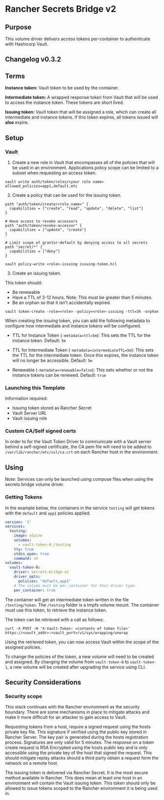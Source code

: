# Rancher Secrets Bridge v2

## Purpose

This volume driver delivers access tokens per-container to authenticate with Hashicorp Vault.

## Changelog v0.3.2


## Terms

**Instance token:** Vault token to be used by the container.

**Intermediate token:** A wrapped response token from Vault that will be used to access the instance token. These tokens are short lived.

**Issuing token:** Vault token that will be assigned a role, which can create all intermediate and instance tokens. If this token expires, all tokens issued will **also** expire.

## Setup

### Vault

1. Create a new role in Vault that encompasses all of the policies that will be used in an environment. Applications policy scope can be limited to a subset when requesting an access token.

```
vault write auth/token/roles/<your role name> allowed_policies=app1,default,etc
```

2. Create a policy that can be used for the issuing token.

```
path "auth/token/create/<role_name>" {
  capabilities = ["create", "read", "update", "delete", "list"]
}

# Have access to revoke accessors
path "auth/token/revoke-accessor" {
  capabilities = ["update", "create"]
}

# Limit scope of grantor-default by denying access to all secrets
path "secret/*" {
  capabilities = ["deny"]
}
```

`vault policy-write <role>-issuing issuing-token.hcl`

3. Create an issuing token.

This token should:
* Be renewable
* Have a TTL of 3-12 hours. Note: This must be greater than 5 minutes.
* Be an orphan so that it isn't accidentally expired.

```
vault token-create -role=<role> -policy=<role>-issuing -ttl=3h -orphan
```

When creating the issuing token, you can add the following metadata to configure how intermediate and instance tokens will be configured.

* TTL for Instance Token (`-metadata=ttl=5m`): This sets the TTL for the instance token. Default: `5m`

* TTL for Intermediate Token (`-metadata=intermediateTTL=5m`): This sets the TTL for the intermediate token. Once this expires, the instance token will no longer be accessible. Default: `5m`

* Renewable (`-metadata=renewable=false`): This sets whether or not the instance tokens can be renewed. Default: `true`

### Launching this Template

Information required:

 - Issuing token stored as Rancher Secret
 - Vault Server URL
 - Vault issuing role

### Custom CA/Self signed certs

In order to for the Vault Token Driver to communicate with a Vault server behind a self-signed certificate, the CA pem file will need to be added to `/var/lib/rancher/etc/ssl/ca.crt` on each Rancher host in the environment.

## Using

Note: Services can only be launched using compose files when using the secrets bridge volume driver.

### Getting Tokens

In the example below, the containers in the service `testing` will get tokens with the `default` and `app1` policies applied.

```yaml
version: '2'
services:
  testing:
    image: alpine
    volumes:
      - vault-token-0:/testing
    tty: true
    stdin_open: true
    command: sh
volumes:
  vault-token-0:
    driver: secrets-bridge-v2
    driver_opts:
      policies: "default,app1"
    # The volume must be per_container for this driver type.  
    per_container: true
```

The container will get an intermediate token written in the file `/testing/token`. The `/testing` folder is a tmpfs volume mount. The container must use this token, to retrieve the instance token.

The token can be retrieved with a call as follows:

```
curl -X POST -H 'X-Vault-Token: <contents of token file>' https://<vault_addr>:<vault_port>/v1/sys/wrapping/unwrap
```

Using the retrieved token, you can now access Vault within the scope of the assigned policies.

To change the policies of the token, a new volume will need to be created and assigned. By changing the volume from `vault-token-0` to `vault-token-1`, a new volume will be created after upgrading the service using CLI.

## Security Considerations

### Security scope

This stack continues with the Rancher environment as the security boundary. There are some mechanisms in place to mitigate attacks and make it more difficult for an attacker to gain access to Vault.

Requesting tokens from a host, require a signed request using the hosts private key file. This signature if verified using the public key stored in Rancher Server. The key pair is generated during the hosts registration process. Signatures are only valid for 5 minutes. The response on a token create request is RSA Encrypted using the hosts public key and is only accessible using the private key of the host that signed the request. This should mitigate replay attacks should a third party obtain a request form the network on a remote host.

The issuing token is delivered via Rancher Secret. It is the most secure method available in Rancher. This does mean at least one host in an environment will contain the Vault issuing token. This token should only be allowed to issue tokens scoped to the Rancher environment it is being used in.
